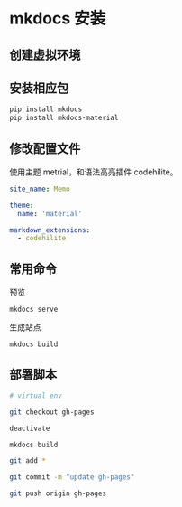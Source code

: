 # mkdocs 安装

## 创建虚拟环境

## 安装相应包

```bash
pip install mkdocs
pip install mkdocs-material
```

## 修改配置文件

使用主题 metrial，和语法高亮插件 codehilite。

```yml
site_name: Memo

theme:
  name: 'material'

markdown_extensions:
  - codehilite
```

## 常用命令

预览

```
mkdocs serve
```

生成站点

```
mkdocs build
```

## 部署脚本

```bash
# virtual env

git checkout gh-pages

deactivate

mkdocs build

git add *

git commit -m "update gh-pages"

git push origin gh-pages
```
